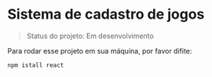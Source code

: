 <h1>Sistema de cadastro de jogos</h1>

> Status do projeto: Em desenvolvimento

Para rodar esse projeto em sua máquina, por favor difite:

```
npm istall react
```
